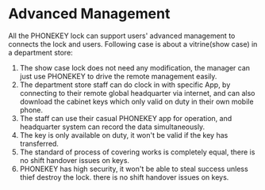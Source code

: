 # Advanced Management

All the PHONEKEY lock can support users' advanced management to connects the lock and users. Following case is about a vitrine(show case) in a department store:
1. The show case lock does not need any modification, the manager can just use PHONEKEY to drive the remote management easily.
2. The department store staff can do clock in with specific App, by connecting to their remote global headquarter via internet, and can also download the cabinet keys which only valid on duty in their own mobile phone.
3. The staff can use their casual PHONEKEY app for operation, and headquarter system can record the data simultaneously. 
4. The key is only available on duty, it won't be valid if the key has transferred.
5. The standard of process of covering works is completely equal, there is no shift handover issues on keys.
6. PHONEKEY has high security, it won't be able to steal success unless thief destroy the lock.
 there is no shift handover issues on keys.